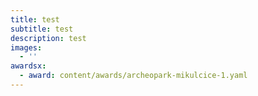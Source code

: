 ```yaml
---
title: test
subtitle: test
description: test
images:
  - ''
awardsx:
  - award: content/awards/archeopark-mikulcice-1.yaml
---
```


